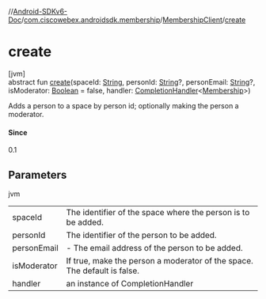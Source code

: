 //[Android-SDKv6-Doc](../../../index.md)/[com.ciscowebex.androidsdk.membership](../index.md)/[MembershipClient](index.md)/[create](create.md)

# create

[jvm]\
abstract fun [create](create.md)(spaceId: [String](https://kotlinlang.org/api/latest/jvm/stdlib/kotlin/-string/index.html), personId: [String](https://kotlinlang.org/api/latest/jvm/stdlib/kotlin/-string/index.html)?, personEmail: [String](https://kotlinlang.org/api/latest/jvm/stdlib/kotlin/-string/index.html)?, isModerator: [Boolean](https://kotlinlang.org/api/latest/jvm/stdlib/kotlin/-boolean/index.html) = false, handler: [CompletionHandler](../../com.ciscowebex.androidsdk/-completion-handler/index.md)&lt;[Membership](../-membership/index.md)&gt;)

Adds a person to a space by person id; optionally making the person a moderator.

#### Since

0.1

## Parameters

jvm

| | |
|---|---|
| spaceId | The identifier of the space where the person is to be added. |
| personId | The identifier of the person to be added. |
| personEmail | -     The email address of the person to be added. |
| isModerator | If true, make the person a moderator of the space. The default is false. |
| handler | an instance of CompletionHandler |
